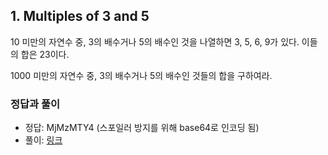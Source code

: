 ## 1. Multiples of 3 and 5

10 미만의 자연수 중, 3의 배수거나 5의 배수인 것을 나열하면 3, 5, 6, 9가 있다. 이들의 합은 23이다.

1000 미만의 자연수 중, 3의 배수거나 5의 배수인 것들의 합을 구하여라.

### 정답과 풀이

* 정답: MjMzMTY4 (스포일러 방지를 위해 base64로 인코딩 됨)
* 풀이: [링크](./explanation.md)

